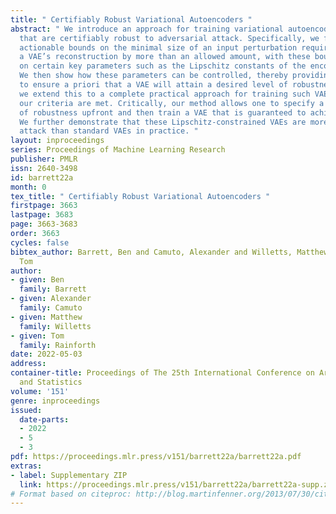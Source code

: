 ```yaml
---
title: " Certifiably Robust Variational Autoencoders "
abstract: " We introduce an approach for training variational autoencoders (VAEs)
  that are certifiably robust to adversarial attack. Specifically, we first derive
  actionable bounds on the minimal size of an input perturbation required to change
  a VAE’s reconstruction by more than an allowed amount, with these bounds depending
  on certain key parameters such as the Lipschitz constants of the encoder and decoder.
  We then show how these parameters can be controlled, thereby providing a mechanism
  to ensure a priori that a VAE will attain a desired level of robustness. Moreover,
  we extend this to a complete practical approach for training such VAEs to ensure
  our criteria are met. Critically, our method allows one to specify a desired level
  of robustness upfront and then train a VAE that is guaranteed to achieve this robustness.
  We further demonstrate that these Lipschitz-constrained VAEs are more robust to
  attack than standard VAEs in practice. "
layout: inproceedings
series: Proceedings of Machine Learning Research
publisher: PMLR
issn: 2640-3498
id: barrett22a
month: 0
tex_title: " Certifiably Robust Variational Autoencoders "
firstpage: 3663
lastpage: 3683
page: 3663-3683
order: 3663
cycles: false
bibtex_author: Barrett, Ben and Camuto, Alexander and Willetts, Matthew and Rainforth,
  Tom
author:
- given: Ben
  family: Barrett
- given: Alexander
  family: Camuto
- given: Matthew
  family: Willetts
- given: Tom
  family: Rainforth
date: 2022-05-03
address:
container-title: Proceedings of The 25th International Conference on Artificial Intelligence
  and Statistics
volume: '151'
genre: inproceedings
issued:
  date-parts:
  - 2022
  - 5
  - 3
pdf: https://proceedings.mlr.press/v151/barrett22a/barrett22a.pdf
extras:
- label: Supplementary ZIP
  link: https://proceedings.mlr.press/v151/barrett22a/barrett22a-supp.zip
# Format based on citeproc: http://blog.martinfenner.org/2013/07/30/citeproc-yaml-for-bibliographies/
---
```

